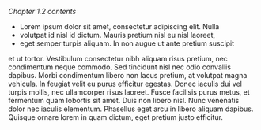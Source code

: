 _Chapter 1.2 contents_

- Lorem ipsum dolor sit amet, consectetur adipiscing elit. Nulla
- volutpat id nisl id dictum. Mauris pretium nisl eu nisl laoreet,
- eget semper turpis aliquam. In non augue ut ante pretium suscipit

et ut tortor. Vestibulum consectetur nibh aliquam risus pretium,
nec condimentum neque commodo. Sed tincidunt nisl nec odio convallis
dapibus. Morbi condimentum libero non lacus pretium, at volutpat
magna vehicula. In feugiat velit eu purus efficitur egestas. Donec
iaculis dui vel turpis mollis, nec ullamcorper risus laoreet. Fusce
facilisis purus metus, et fermentum quam lobortis sit amet. Duis non
libero nisl. Nunc venenatis dolor nec iaculis elementum. Phasellus
eget arcu in libero aliquam dapibus. Quisque ornare lorem in quam
dictum, eget pretium justo efficitur.

